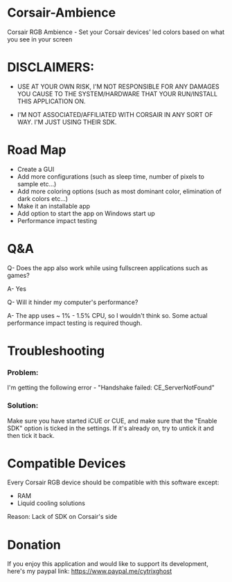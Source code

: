 # Corsair-Ambience
Corsair RGB Ambience - Set your Corsair devices' led colors based on what you see in your screen



# DISCLAIMERS: 
- USE AT YOUR OWN RISK, I'M NOT RESPONSIBLE FOR ANY DAMAGES YOU CAUSE TO THE SYSTEM/HARDWARE THAT YOUR RUN/INSTALL THIS APPLICATION ON.

- I'M NOT ASSOCIATED/AFFILIATED WITH CORSAIR IN ANY SORT OF WAY. I'M JUST USING THEIR SDK.

# Road Map
- Create a GUI
- Add more configurations (such as sleep time, number of pixels to sample etc...)
- Add more coloring options (such as most dominant color, elimination of dark colors etc...)
- Make it an installable app
- Add option to start the app on Windows start up
- Performance impact testing

# Q&A
Q- Does the app also work while using fullscreen applications such as games?

A- Yes

Q- Will it hinder my computer's performance?

A- The app uses ~ 1% - 1.5% CPU, so I wouldn't think so. Some actual performance impact testing is required though.


# Troubleshooting
### Problem:
I'm getting the following error - "Handshake failed: CE_ServerNotFound"

### Solution: 
Make sure you have started iCUE or CUE, and make sure that the "Enable SDK" option is ticked in the settings. If it's already on, try to untick it and then tick it back.


# Compatible Devices
Every Corsair RGB device should be compatible with this software except:
- RAM
- Liquid cooling solutions

Reason: Lack of SDK on Corsair's side

# Donation
If you enjoy this application and would like to support its development, here's my paypal link: https://www.paypal.me/cytrixghost
